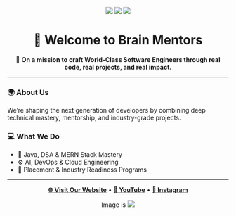 <p align="center">
  <img src="https://img.shields.io/badge/Made%20with%20💙%20by-BrainMentors-blue" />
  <img src="https://img.shields.io/github/followers/brainmentors?label=Followers&style=social" />
  <img src="https://img.shields.io/github/stars/brainmentors?label=Stars&style=social" />
</p>

<h1 align="center">👋 Welcome to Brain Mentors</h1>

<p align="center">
  🚀 <strong>On a mission to craft World-Class Software Engineers through real code, real projects, and real impact.</strong>
</p>

---

### 🌍 About Us
We’re shaping the next generation of developers by combining deep technical mastery, mentorship, and industry-grade projects.

### 💻 What We Do
- 🧠 Java, DSA & MERN Stack Mastery  
- ⚙️ AI, DevOps & Cloud Engineering  
- 🎯 Placement & Industry Readiness Programs  

---

<p align="center">
  <a href="https://brain-mentors.com"><b>🌐 Visit Our Website</b></a> •
  <a href="https://www.youtube.com/c/BrainMentorsPvtLtd"><b>🎥 YouTube</b></a> •
  <a href="https://www.instagram.com/brain.mentors/"><b>📸 Instagram</b></a>
</p>

<p align="center">
Image is 
  <img src= ="https://github.com/codersbrainmentors/codersbrainmentors/blob/main/LION%20(1).png?raw=true"/>
</p>
